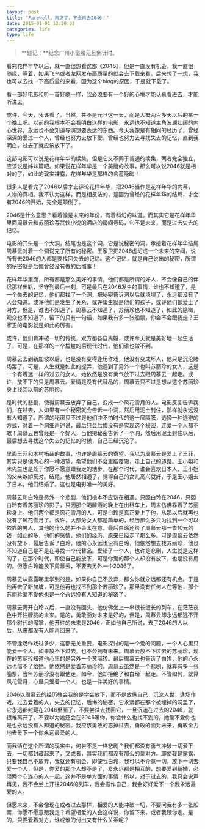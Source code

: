 ```yaml
---
layout: post
title: "Farewell，再见了，不会再去2046！"
date: 2015-01-01 12:20:03
categories: life
type: life
---
```


>**题记：**纪念广州小蛮腰元旦倒计时。

看完花样年华以后，就一直很想看这部《2046》，但是一直没有机会，我一直很随缘，等着，如果飞鸟或者龙网发布高质量的就会去下载来看。后来想了一想，我也可以去找一下高质量的来看，因为这个blog的原因，于是就下载了。

看一部好电影和听一首好歌一样，我必须要有一个好的心境才能认真看进去，才能听进去。

或许，今天，我该看了。当然，并不是元旦这一天，而是大概两百多天以后的某一个晚上吧。以前的我根本不会看明白这样的电影，永远也不知道主角波澜壮阔的内心世界，永远也不会知道导演想要表达的东西。今天我像是有相同的经历了，曾经深深的爱过一个人，曾经也努力去放下爱，曾经也努力去寻找失去的记忆，直到我明白，过去了就应该放下了。

这部电影可以说是花样年华的续集，但是它又不同于普通的续集，两者完全独立，应该说是姊妹篇吧。如果说花样年华是一个美丽的故事，那么可以说2046就是相对的了，如此的现实裸露，花样年华是那样的含蓄隐晦！

很多人是看完了2046以后才去评论花样年华，把2046当作是花样年华的内幕，人物的真相。我不认为这样，而是相反法的，是因为曾经的花样年华的结局，才会有2046的开始，完全是颠倒了。

2046是什么意思？看着像是未来的年份，有着科幻的味道。而其实它是花样年华里面周慕云和苏丽珍写武侠小说的酒店的房间号码，它不是未来，而是过去失去的记忆。

电影的开头是一个大洞，结尾也是这个洞，它是说秘密的洞，承接着花样年华结尾周慕云对着一个洞说完了所有的秘密。王家卫把2046虚幻成一个未来的空间，说所有去2046的人都是要找回失去的记忆。这个记忆，就是自己说出的秘密，所谓的秘密就是后悔曾经没有做的后悔事！

花样年华里面，所有都是那么美好的事情，他们都是所谓的好人，不会像自己的伴侣那样出轨，坚守到最后一刻，可是最后在2046发生的事情，谁也不知道了，是一个失去的记忆，他们都找了一个洞，把秘密告诉洞以后就填埋了，永远都没有了人会知道。或许他们是发生了关系，或许庸生就是他们的孩子，或许他们都爱上了对方。但是，谁也不知道了，周慕云不知道了，苏丽珍也不知道了，如此的隐晦，观众也不知道了，留下的只有一句话，如果我有多一张船票，你会不会跟我走？王家卫的电影就是如此的厉害。

或许，他们肯冲破一切的传统，双方都各自离婚，或许今天就是美好地一起生活了，可是，在那样的一个尴尬的后现代时代，他们谁也做不到。

周慕云去到新加坡以后，也是没有变得逢场作戏，他没有变成坏人，他只是沉沦赌场罢了。可是，人生就是如此的捉弄，他遇到了另外一个也叫苏丽珍的女人，这是一个有着迷一样的过去的女人，她依然是没有勇气放下过去跟周慕云一起走。或许，放不下的只是周慕云。爱情是没有代替品的，周慕云只不过是想从这个苏丽珍身上找回以前的苏丽珍。

是时代的悲剧，使得周慕云放弃了自己，变成一个风花雪月的人。电影反复告诉我们，在过去，人如果有一个秘密就会告诉一个洞，然后用泥土封住，那样就永远没有人知道了。所谓的秘密只不过是他们冲不怕时代的这一层隔膜，选择一种逃避的方式，对着一个洞细声述说，最后只会后悔没有是实现这个秘密，连爱一个人都不敢！周慕云也曾经是一个好人，当他把秘密告诉了一个洞，然后用泥土封住以后，最后想去寻找这个失去的记忆的时候，自己已经沉沦了。

里面王菲和木村拓哉的故事，也许是周慕云的寄望。我以为周慕云是爱上了王菲，其实只是他内心的一种渴望，希望他们不会重蹈覆辙，走上自己的道路。王小姐和木先生也是处于你愿不愿意跟我走的地步，在那个时代，谁会喜欢日本人，王小姐的父亲嫉妒反对。结尾，他居然相通了，觉得自己的女儿高兴就好，于是王小姐去了日本，他们结婚了。这也是电影唯一的美好。

周慕云和白玲是另外一个悲剧，他们根本不应该在相遇。只因白玲在2046，只因白玲有着苏丽珍的影子，只因那个喝醉酒的晚上在出租车上，周末仿佛靠着了苏丽珍身上。他们两个都是风花雪月的人，可是白玲是真正爱上了他，从那以后就再也没有了风花雪月了。或许，大部分女人都是简单的，经历那么多只为找到一个可以依靠的男人，其他的什么她并不会太在意。最后白玲还给了周慕云那一沓10元的钱，如此的多，他们的感情，他们的经历，原来已经走了那么多。可是周慕云依然没有放下，最后告诉了白玲，他的心永远也没有白玲，他依然想去找苏丽珍，他也不知道自己是不是在寻找一个代替品。爱错了一个人，也许是悲剧，人生就是这样的了，在那个时代，即使自己能放下，可是你爱的那个人却没有放下，也是没有用的。但愿白玲能放下周慕云，不要去另外一个2046了。

周慕云从露露哪里学到的是，如果你自己不放弃，那么你就永远都还有机会。于是他再去了新加坡，可是他再也找不到那个苏丽珍了，那里没有任何人在等他，那个苏丽珍爱不爱他也是一个永远没有人知道的秘密了。

周慕云离开白玲以后，一直没有回头，他仿佛坐上一串很长很长的列车，在茫茫夜色中开往朦胧的未来。是的，勇敢面对未来是好的，但是，周慕云却永远都逃不开那个时代的魔掌，他开往的未来是2046，正如他自己所说，去了2046的人以后，从来都没有人能再回来了。

不管逢场作戏过多少，这都无关重要，电影探讨的是一个爱的问题，一个人心里只能爱一个人。如果放不下过去，也不会拥有未来。周慕云放不下过去的苏丽珍，现在的苏丽珍知道他心里的是另外一个苏丽珍。最后周慕云也告诉了白玲，他的心永远也借不了给她。他依然是爱着苏丽珍的。周慕云虽然是一个悲剧，就算有多一张船票，当年苏丽珍没有跟他走，如今，他却拒绝了和白玲一起走。不管如何，就算风花雪月，心里只爱着一个人，也是一件美好的事情。

2046以周慕云的经历教会我的是学会放下，而不是放纵自己，沉沦人世，逢场作戏。过去爱着的人，失去的记忆，后悔的秘密，它永远都在那个被埋掉的洞里了，它永远都封藏在2046里面了，不要尝试去找回它，一旦沉迷在过去的2046，就很难离开了，不要以为她还会在2046等你，你会什么也找不到的，她爱不爱你也是也永远没有人知道的秘密。我应该勇敢的忘掉过去，勇敢的面对未来，勇敢全力地去爱下一个你永远最爱的人。

而我活在这个所谓的现实中，何尝不是一样悲剧？我们都没有勇气冲破一切爱下去，一切都封藏起来了，又或者，其实我们都没有那么的爱对方。即使我是露露，只要我自己不放弃，我就还有机会，即使我白玲，我可以不介意一切，放下一切去爱一个人，但是，你爱的那个人却不是了，爱永远都是相互的，想要爱到结婚，必须两个心连心的人一起，这并不是单方面的事情！所以，对于过去的，我只会说声再见，我不会坐上开往2046的列车，我会振作自己，我会好好爱下一个我永远最爱的人。

但愿未来，不会像现在或者过去那样，相爱的人能冲破一切，不要问我有多一张船票，你愿不愿意跟我走？希望相爱的人会这样说，你留下来，或者我跟你走。是的，只要爱着对方，谁或谁的付出又有什么关系呢？